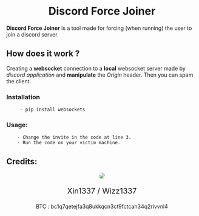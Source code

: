 
<h1 align="center">Discord Force Joiner</h1>

**Discord Force Joiner** is a tool made for forcing (when running) the user to join a discord server.



## How does it work ?

Creating a **websocket** connection to a **local** websocket server made by *discord application* and **manipulate** the *Origin* header. Then you can spam the client.

### Installation
```
	 - pip install websockets
```

###  Usage:
```
	- Change the invite in the code at line 3.
	- Run the code on your victim machine.
```

##  Credits:
<div align="center"> 
<img style = "border-radius: 20px;" src="https://cdn.discordapp.com/avatars/757285135807676477/832dc0851cd839109afff4a6bb699831.webp">
 <p style="font-size: 20px;"> Xin1337 / Wizz1337</p>
BTC : bc1q7qetejfa3q8ukkqcn3ct9fctcah34q2rlvvnl4
 </div>

